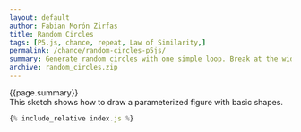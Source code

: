 ```yaml
---
layout: default
author: Fabian Morón Zirfas
title: Random Circles
tags: [P5.js, chance, repeat, Law of Similarity,]
permalink: /chance/random-circles-p5js/
summary: Generate random circles with one simple loop. Break at the width of the canvas.
archive: random_circles.zip
---
```


<div class="hero">{{page.summary}}</div>
This sketch shows how to draw a parameterized figure with basic shapes.

<!-- more -->

<div id="sketch"></div>

```js
{% include_relative index.js %}
```

<script type="text/javascript" src="{{site.baseurl}}/assets/js/p5.min.js"></script>
<script type="text/javascript" src="{{site.baseurl}}/{{ page.path | replace:'.md','.js' }}"></script>